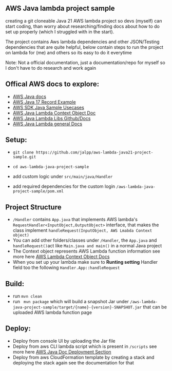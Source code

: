 ## AWS Java lambda project sample

creating a git cloneable Java 21 AWS lambda
project so devs (myself) can start coding, than worry about
researching/finding docs about how to do set up properly (which I struggled with in the start). 

The project contains Aws lambda dependencies and other JSON/Testing dependencies that are quite helpful, 
below contain steps to run the project on lambda for (me) and others so its easy to do it everytime

Note: Not a official documentation, just a documentation/repo for myself so I don't have to do research and work again

## Offical AWS docs to explore:

- [AWS Java docs](https://docs.aws.amazon.com/lambda/latest/dg/java-samples.html)
- [AWS Java 17 Record Example](https://github.com/awsdocs/aws-lambda-developer-guide/tree/main/sample-apps/java17-examples)
- [AWS SDK Java Sample Usecases](https://github.com/awsdocs/aws-doc-sdk-examples/tree/main/javav2/usecases)
- [AWS Java Lambda Context Object Doc](https://docs.aws.amazon.com/lambda/latest/dg/java-context.html)
- [AWS Java Lambda Libs Github/Docs](https://github.com/aws/aws-lambda-java-libs?tab=readme-ov-file)
- [AWS Java Lambda general Docs](https://docs.aws.amazon.com/lambda/latest/dg/java-package.html)
## Setup:

- ``git clone https://github.com/jalpp/aws-lambda-java21-project-sample.git ``
- ``cd aws-lambda-java-project-sample``

- add custom logic under ``src/main/java/Handler``
- add required dependencies for the custom login ``/aws-lambda-java-project-sample/pom.xml``

## Project Structure

- ``/Handler`` contains ``App.java`` that implements AWS lambda's ``RequestHandler<InputObject,OutputObject>`` interface, that makes the class implement ``handleRequest(InputObject, AWS Lmabda Context object)``
- You can add other folders/classes under ``/Handler``, the ``App.java`` and ``handleRequest()``act like ``Main.java and main()`` in a normal Java project
- The Context object represents AWS Lambda function information see more here [AWS Lambda Context Object Docs](https://docs.aws.amazon.com/lambda/latest/dg/java-context.html)
- When you set up your lambda make sure to **Runting setting** Handler field too the following 
``Handler.App::handleRequest``

## Build:

- run ``` mvn clean ```
- run ``` mvn package``` which will build a snapshot Jar under ``/aws-lambda-java-project-sample/target/{name}-{version}-SNAPSHOT.jar`` that can be uploaded AWS lambda function page

## Deploy: 

- Deploy from console UI by uploading the Jar file
- Deploy from aws CLI lambda script which is present in ``/scripts`` see more here [AWS Java Doc Deployment Section](https://docs.aws.amazon.com/lambda/latest/dg/java-package.html)
- Deploy from aws CloudFormation template by creating a stack and deploying the stack again see the documentation for that